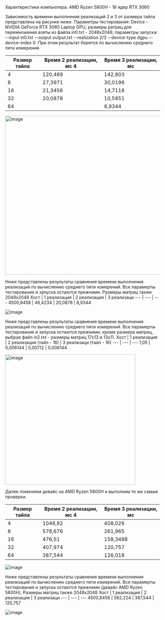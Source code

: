 Характеристики компьютера: AMD Ryzen 5800H - 16 ядер RTX 3060

Зависимость времени выполнения реализаций 2 и 3 от размера тайла представлена на рисунке ниже. Параметры тестирования: Device - NVIDIA GeForce RTX 3060 Laptop GPU; размеры ратриц для перемножения взяты из файла in0.txt - 2048х2048; параметры запуска: --input in0.txt --output output.txt --realization 2/3 --device-type dgpu --device-index 0. При этом результат берется по вычислению среднего пяти измерений.

Размер тайла | Время 2 реализации, мс 4 | Время 3 реализации, мс
--- | --- | --- 
4 | 120,489 | 142,803
8 | 27,3971 | 30,0196 
16 | 21,3456 | 14,7118
32 | 20,0878 | 10,5851
64 |         | 8,9344

<img width="518" alt="image" src="https://github.com/Temin100/DIP/assets/157034771/6e04627e-cac7-485d-9309-c88699298cb0">

Ниже представлены результаты сравнения времени выполнения реализаций по вычислению среднего пяти измерений. Все парамерты тестирования и запуска остаются прежними. Размеры матриц также 2048х2048
Хост | 1 реализация | 2 реализация | 3 реализаци
--- | --- | --- 
4500,8458 | 46,4234 | 20,0878 | 8,9344

![image](https://github.com/Temin100/DIP/assets/157034771/90a5c2b3-3a2a-4f98-bd3a-4eb18508f292)

Ниже представлены результаты сравнения времени выполнения реализаций по вычислению среднего пяти измерений. Все парамерты тестирования и запуска остаются прежними, кроме размера матриц, выбрае файл in2.txt - размеры матриц 17х13 и 13х11.
Хост | 1 реализация | 2 реализация (тайл - 16) | 3 реализаци (тайл - 16)
--- | --- | --- 
1,05 | 0,006144 | 0,00712 |  0,006144

<img width="424" alt="image" src="https://github.com/Temin100/DIP/assets/157034771/96ce32d1-08e7-4edf-82ec-cba049b1e7e7">

Далее поменяем девайс на AMD Ryzen 5800H и выполним те же самые проверки. 

Размер тайла | Время 2 реализации, мс 4 | Время 3 реализации, мс
--- | --- | --- 
4 | 1048,92 | 408,026
8 | 578,676 | 261,965 
16 | 476,51 | 158,3488
32 | 407,974 | 120,757
64 | 387,544 | 126,018

![image](https://github.com/Temin100/DIP/assets/157034771/fc4ea0ee-ba36-4f07-a807-acdfe34bed20)


Ниже представлены результаты сравнения времени выполнения реализаций по вычислению среднего пяти измерений. Все парамерты тестирования и запуска остаются прежними (девайс AMD Ryzen 5800H). Размеры матриц также 2048х2048
Хост | 1 реализация | 2 реализация | 3 реализаци
--- | --- | --- 
4500,8458 | 582,224 | 387,544 | 120,757

![image](https://github.com/Temin100/DIP/assets/157034771/72a47a83-2caa-4024-86ae-04dd2cbbfb56)

